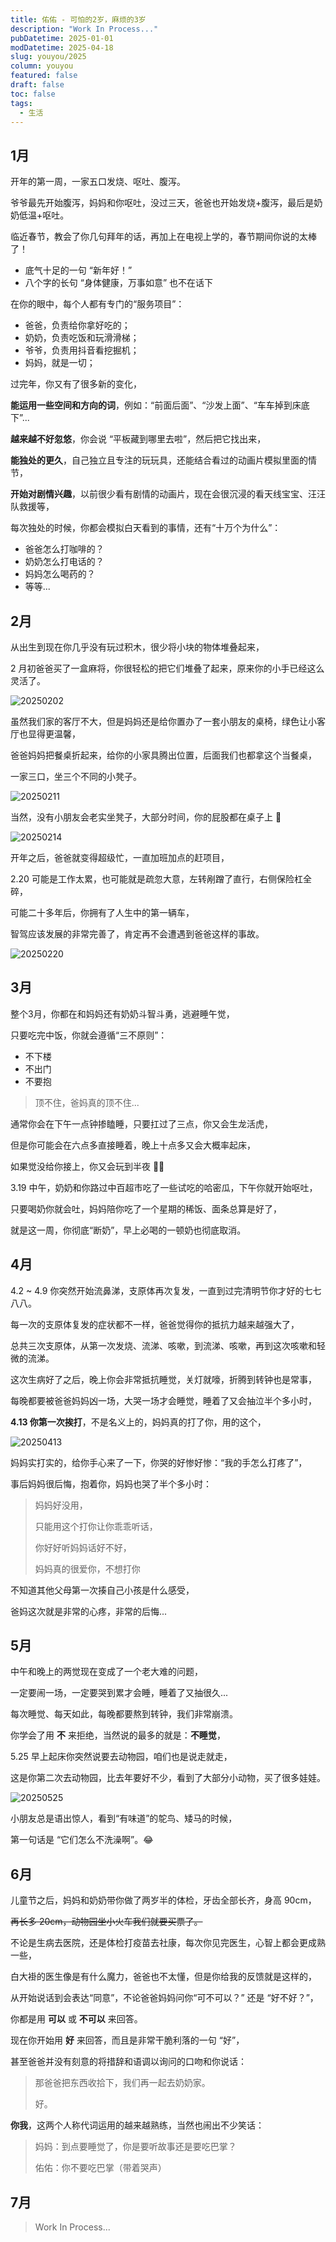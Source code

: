 ```yaml
---
title: 佑佑 - 可怕的2岁，麻烦的3岁
description: "Work In Process..."
pubDatetime: 2025-01-01
modDatetime: 2025-04-18
slug: youyou/2025
column: youyou
featured: false
draft: false
toc: false
tags:
  - 生活
---
```


## 1月

开年的第一周，一家五口发烧、呕吐、腹泻。

爷爷最先开始腹泻，妈妈和你呕吐，没过三天，爸爸也开始发烧+腹泻，最后是奶奶低温+呕吐。

临近春节，教会了你几句拜年的话，再加上在电视上学的，春节期间你说的太棒了！

- 底气十足的一句 “新年好！”
- 八个字的长句 “身体健康，万事如意” 也不在话下

在你的眼中，每个人都有专门的“服务项目”：

- 爸爸，负责给你拿好吃的；
- 奶奶，负责吃饭和玩滑滑梯；
- 爷爷，负责用抖音看挖掘机；
- 妈妈，就是一切；

过完年，你又有了很多新的变化，

**能运用一些空间和方向的词**，例如：“前面后面”、“沙发上面”、“车车掉到床底下”...

**越来越不好忽悠**，你会说 “平板藏到哪里去啦”，然后把它找出来，

**能独处的更久**，自己独立且专注的玩玩具，还能结合看过的动画片模拟里面的情节，

**开始对剧情兴趣**，以前很少看有剧情的动画片，现在会很沉浸的看天线宝宝、汪汪队救援等，

每次独处的时候，你都会模拟白天看到的事情，还有“十万个为什么”：

- 爸爸怎么打咖啡的？
- 奶奶怎么打电话的？
- 妈妈怎么喝药的？
- 等等...

## 2月

从出生到现在你几乎没有玩过积木，很少将小块的物体堆叠起来，

2 月初爸爸买了一盒麻将，你很轻松的把它们堆叠了起来，原来你的小手已经这么灵活了。

![20250202](/images/youyou/20250202.jpg)

虽然我们家的客厅不大，但是妈妈还是给你置办了一套小朋友的桌椅，绿色让小客厅也显得更温馨，

爸爸妈妈把餐桌折起来，给你的小家具腾出位置，后面我们也都拿这个当餐桌，

一家三口，坐三个不同的小凳子。

![20250211](/images/youyou/20250211.jpg)

当然，没有小朋友会老实坐凳子，大部分时间，你的屁股都在桌子上 🫣

![20250214](/images/youyou/20250214.jpg)

开年之后，爸爸就变得超级忙，一直加班加点的赶项目，

2.20 可能是工作太累，也可能就是疏忽大意，左转剐蹭了直行，右侧保险杠全碎，

可能二十多年后，你拥有了人生中的第一辆车，

智驾应该发展的非常完善了，肯定再不会遭遇到爸爸这样的事故。

![20250220](/images/youyou/20250220.jpg)

## 3月

整个3月，你都在和妈妈还有奶奶斗智斗勇，逃避睡午觉，

只要吃完中饭，你就会遵循“三不原则”：

- 不下楼
- 不出门
- 不要抱

> 顶不住，爸妈真的顶不住...

通常你会在下午一点钟掺瞌睡，只要扛过了三点，你又会生龙活虎，

但是你可能会在六点多直接睡着，晚上十点多又会大概率起床，

如果觉没给你接上，你又会玩到半夜 😵‍💫

3.19 中午，奶奶和你路过中百超市吃了一些试吃的哈密瓜，下午你就开始呕吐，

只要喝奶你就会吐，妈妈陪你吃了一个星期的稀饭、面条总算是好了，

就是这一周，你彻底“断奶”，早上必喝的一顿奶也彻底取消。

## 4月

4.2 ~ 4.9 你突然开始流鼻涕，支原体再次复发，一直到过完清明节你才好的七七八八。

每一次的支原体复发的症状都不一样，爸爸觉得你的抵抗力越来越强大了，

总共三次支原体，从第一次发烧、流涕、咳嗽，到流涕、咳嗽，再到这次咳嗽和轻微的流涕。

这次生病好了之后，晚上你会非常抵抗睡觉，关灯就嚎，折腾到转钟也是常事，

每晚都要被爸爸妈妈凶一场，大哭一场才会睡觉，睡着了又会抽泣半个多小时，

**4.13 你第一次挨打**，不是名义上的，妈妈真的打了你，用的这个，

![20250413](/images/youyou/20250413.jpg)

妈妈实打实的，给你手心来了一下，你哭的好惨好惨：“我的手怎么打疼了”，

事后妈妈很后悔，抱着你，妈妈也哭了半个多小时：

> 妈妈好没用，
>
> 只能用这个打你让你乖乖听话，
>
> 你好好听妈妈话好不好，
>
> 妈妈真的很爱你，不想打你

不知道其他父母第一次揍自己小孩是什么感受，

爸妈这次就是非常的心疼，非常的后悔...

## 5月

中午和晚上的两觉现在变成了一个老大难的问题，

一定要闹一场，一定要哭到累才会睡，睡着了又抽很久...

每次睡觉、每天如此，每晚都要熬到转钟，我们非常崩溃。

你学会了用 **不** 来拒绝，当然说的最多的就是：**不睡觉**，

5.25 早上起床你突然说要去动物园，咱们也是说走就走，

这是你第二次去动物园，比去年要好不少，看到了大部分小动物，买了很多娃娃。

![20250525](/images/youyou/20250525.jpg)

小朋友总是语出惊人，看到“有味道”的鸵鸟、矮马的时候，

第一句话是 “它们怎么不洗澡啊”。😂

## 6月

儿童节之后，妈妈和奶奶带你做了两岁半的体检，牙齿全部长齐，身高 90cm，

~~再长多 20cm，动物园坐小火车我们就要买票了。~~

不论是生病去医院，还是体检打疫苗去社康，每次你见完医生，心智上都会更成熟一些，

白大褂的医生像是有什么魔力，爸爸也不太懂，但是你给我的反馈就是这样的，

从开始说话到会表达“同意”，不论爸爸妈妈问你“可不可以？” 还是 “好不好？”，

你都是用 **可以** 或 **不可以** 来回答。

现在你开始用 **好** 来回答，而且是非常干脆利落的一句 “好”，

甚至爸爸并没有刻意的将措辞和语调以询问的口吻和你说话：

> 那爸爸把东西收拾下，我们再一起去奶奶家。
>
> 好。

**你我**，这两个人称代词运用的越来越熟练，当然也闹出不少笑话：

> 妈妈：到点要睡觉了，你是要听故事还是要吃巴掌？
>
> 佑佑：你不要吃巴掌（带着哭声）

## 7月

> Work In Process...
